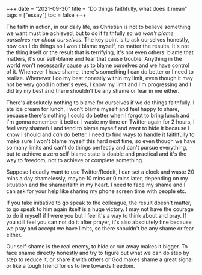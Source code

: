 +++ 
date = "2021-09-30"
title = "Do things faithfully, what does it mean"
tags = ["essay"]
toc = false
+++

The faith in action, in our daily life, as Christian is not to believe something we want must be achieved, but to do it faithfully so *we won't blame ourselves nor cheat ourselves*. The key point is to ask ourselves honestly, how can I do things so I won't blame myself, no matter the results. It's not the thing itself or the result that is terrifying, it's not even others' blame that matters, it's our self-blame and fear that cause trouble. Anything in the world won't necessarily cause us to blame ourselves and we have control of it. Whenever I have shame, there's something I can do better or I need to realize. Whenever I do my best honestly within my limit, even though it may not be very good in other's eyes, I know my limit and I'm progressing and I did try my best and there shouldn't be any shame or fear in me either.

There's absolutely nothing to blame for ourselves if we do things faithfully. I ate ice cream for lunch, I won't blame myself and feel happy to share, because there's nothing I could do better when I forgot to bring lunch and I'm gonna remember it better. I waste my time on Twitter again for 2 hours, I feel very shameful and tend to blame myself and want to hide it because I know I should and *can* do better. I need to find ways to handle it faithfully to make sure I won't blame myself this hard next time, so even though we have so many limits and can't do things perfectly and can't pursue everything, but to achieve a zero self-blame state is doable and practical and it's the way to freedom, not to achieve or complete something.

Suppose I deadly want to use Twitter/Reddit, I can set a clock and waste 20 mins a day shamelessly, maybe 10 mins or 0 mins later, depending on my situation and the shame/faith in my heart. I need to face my shame and I can ask for your help like sharing my phone screen time with people etc. 

If you take initiative to go speak to the colleague, the result doesn't matter, to go speak to him again itself is a huge victory. I may not have the courage to do it myself if I were you but I feel it's a way to think about and pray. If you still feel you can not do it after prayer, it's also absolutely fine because we pray and accept we have limits, so there shouldn't be any shame or fear either.

Our self-shame is the real enemy, to hide or run away makes it bigger. To face shame directly honestly and try to figure out what we can do step by step to reduce it, or share it with others or God makes shame a great signal or like a tough friend for us to live towards freedom.
